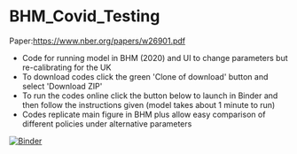 # BHM_Covid_Testing

Paper:https://www.nber.org/papers/w26901.pdf

- Code for running model in BHM (2020) and UI to change parameters but re-calibrating for the UK
- To download codes click the green 'Clone of download' button and select 'Download ZIP'
- To run the codes online click the button below to launch in Binder and then follow the instructions given (model takes about 1 minute to run)
- Codes replicate main figure in BHM plus allow easy comparison of different policies under alternative parameters

[![Binder](https://mybinder.org/badge_logo.svg)](https://mybinder.org/v2/gh/hibasameen/BHM_model_UK/master?filepath=BHM_Covid_Testing.ipynb)
